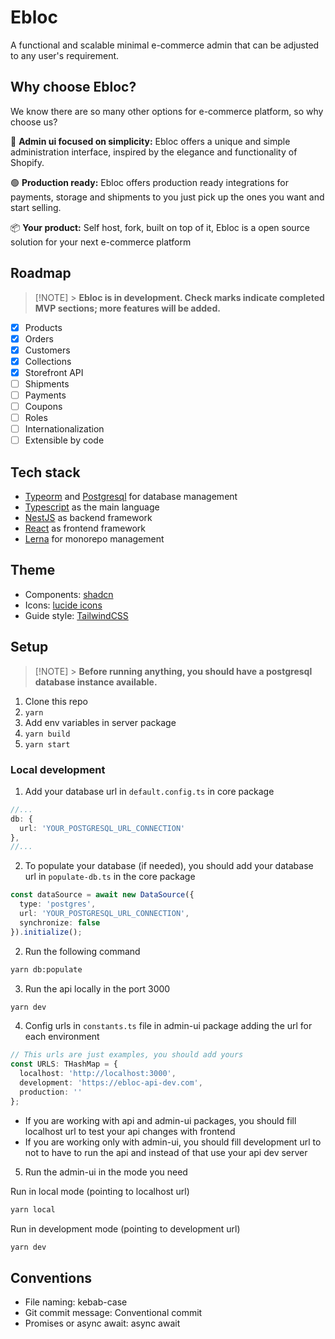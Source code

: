# Ebloc

A functional and scalable minimal e-commerce admin that can be adjusted to any user's requirement.

## Why choose Ebloc?

We know there are so many other options for e-commerce platform, so why choose us?

🎨 **Admin ui focused on simplicity:** Ebloc offers a unique and simple administration interface, inspired by the elegance and functionality of Shopify.

🟢 **Production ready:** Ebloc offers production ready integrations for payments, storage and shipments to you just pick up the ones you want and start selling.

📦 **Your product:** Self host, fork, built on top of it, Ebloc is a open source solution for your next e-commerce platform

## Roadmap

> [!NOTE] > **Ebloc is in development. Check marks indicate completed MVP sections; more features will be added.**

- [x] Products
- [x] Orders
- [x] Customers
- [x] Collections
- [x] Storefront API
- [ ] Shipments
- [ ] Payments
- [ ] Coupons
- [ ] Roles
- [ ] Internationalization
- [ ] Extensible by code

## Tech stack

- [Typeorm](https://typeorm.io/) and [Postgresql](https://postgresql.org/) for database management
- [Typescript](https://www.typescriptlang.org/) as the main language
- [NestJS](https://nestjs.com/) as backend framework
- [React](https://react.dev/) as frontend framework
- [Lerna](https://lerna.js.org/) for monorepo management

## Theme

- Components: [shadcn](https://ui.shadcn.com/)
- Icons: [lucide icons](https://lucide.dev/)
- Guide style: [TailwindCSS](https://tailwindcss.com/)

## Setup

> [!NOTE] > **Before running anything, you should have a postgresql database instance available.**

1. Clone this repo
2. `yarn`
3. Add env variables in server package
4. `yarn build`
5. `yarn start`

### Local development

1. Add your database url in `default.config.ts` in core package

```ts
//...
db: {
  url: 'YOUR_POSTGRESQL_URL_CONNECTION'
},
//...
```

2. To populate your database (if needed), you should add your database url in `populate-db.ts` in the core package

```ts
const dataSource = await new DataSource({
  type: 'postgres',
  url: 'YOUR_POSTGRESQL_URL_CONNECTION',
  synchronize: false
}).initialize();
```

2. Run the following command

```bash
yarn db:populate
```

3. Run the api locally in the port 3000

```bash
yarn dev
```

4. Config urls in `constants.ts` file in admin-ui package adding the url for each environment

```ts
// This urls are just examples, you should add yours
const URLS: THashMap = {
  localhost: 'http://localhost:3000',
  development: 'https://ebloc-api-dev.com',
  production: ''
};
```

- If you are working with api and admin-ui packages, you should fill localhost url to test your api changes with frontend
- If you are working only with admin-ui, you should fill development url to not to have to run the api and instead of that use your api dev server

5. Run the admin-ui in the mode you need

Run in local mode (pointing to localhost url)

```bash
yarn local
```

Run in development mode (pointing to development url)

```bash
yarn dev
```

## Conventions

- File naming: kebab-case
- Git commit message: Conventional commit
- Promises or async await: async await
